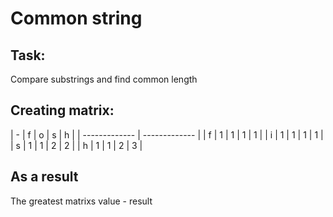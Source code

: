 # Common string

## Task:
Compare substrings and find common length

## Creating matrix:

| - | f | o | s | h |
| ------------- | ------------- |
| f | 1 | 1 | 1 | 1 |
| i | 1 | 1 | 1 | 1 |
| s | 1 | 1 | 2 | 2 |
| h | 1 | 1 | 2 | 3 |

## As a result
The greatest matrixs value - result
